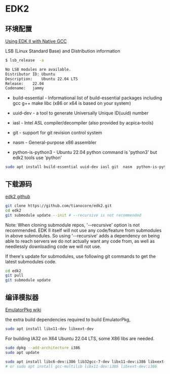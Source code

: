 # EDK2

## 环境配置

[Using EDK II with Native GCC](https://github.com/tianocore/tianocore.github.io/wiki/Using-EDK-II-with-Native-GCC)

LSB (Linux Standard Base) and Distribution information

```bash
$ lsb_release  -a

No LSB modules are available.
Distributor ID:	Ubuntu
Description:	Ubuntu 22.04 LTS
Release:	22.04
Codename:	jammy
```

- build-essential - Informational list of build-essential packages including gcc g++ make libc (x86 or x64 is based on your system)

- uuid-dev - a tool to generate Universally Unique ID(uuid) number 

- iasl - Intel ASL compiler/decompiler (also provided by acpica-tools)

- git - support for git revision control system 

- nasm - General-purpose x86 assembler

- python-is-python3 - Ubuntu 22.04 python command is 'python3' but edk2 tools use 'python'

```bash
sudo apt install build-essential uuid-dev iasl git  nasm  python-is-python3 
```

## 下载源码

[edk2 github](https://github.com/tianocore/edk2)

```bash
git clone https://github.com/tianocore/edk2.git
cd edk2
git submodule update --init # --recursive is not recommended
```

Note: When cloning submodule repos, '--recursive' option is not recommended. EDK II itself will not use any code/feature from submodules in above submodules. So using '--recursive' adds a dependency on being able to reach servers we do not actually want any code from, as well as needlessly downloading code we will not use.

If there's update for submodules, use following git commands to get the latest submodules code.

```bash
cd edk2
git pull
git submodule update
```

## 编译模拟器

[EmulatorPkg wiki](https://github.com/tianocore/tianocore.github.io/wiki/EmulatorPkg)

the extra build dependencies required to build EmulatorPkg,

```bash
sudo apt install libx11-dev libxext-dev
```

For building IA32 on X64 Ubuntu 22.04 LTS, some X86 libs are needed.

```bash
sudo dpkg --add-architecture i386
sudo apt update

sudo apt install libc6-dev:i386 lib32gcc-7-dev libx11-dev:i386 libxext-dev:i386 
# or sudo apt install gcc-multilib libx11-dev:i386 libxext-dev:i386

```

